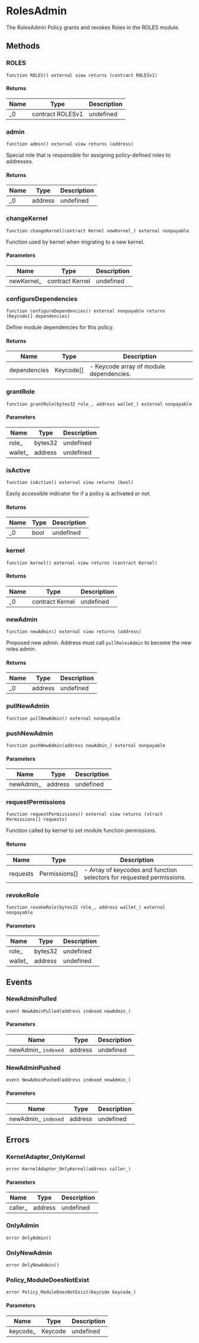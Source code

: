 # RolesAdmin





The RolesAdmin Policy grants and revokes Roles in the ROLES module.



## Methods

### ROLES

```solidity
function ROLES() external view returns (contract ROLESv1)
```






#### Returns

| Name | Type | Description |
|---|---|---|
| _0 | contract ROLESv1 | undefined |

### admin

```solidity
function admin() external view returns (address)
```

Special role that is responsible for assigning policy-defined roles to addresses.




#### Returns

| Name | Type | Description |
|---|---|---|
| _0 | address | undefined |

### changeKernel

```solidity
function changeKernel(contract Kernel newKernel_) external nonpayable
```

Function used by kernel when migrating to a new kernel.



#### Parameters

| Name | Type | Description |
|---|---|---|
| newKernel_ | contract Kernel | undefined |

### configureDependencies

```solidity
function configureDependencies() external nonpayable returns (Keycode[] dependencies)
```

Define module dependencies for this policy.




#### Returns

| Name | Type | Description |
|---|---|---|
| dependencies | Keycode[] | - Keycode array of module dependencies. |

### grantRole

```solidity
function grantRole(bytes32 role_, address wallet_) external nonpayable
```





#### Parameters

| Name | Type | Description |
|---|---|---|
| role_ | bytes32 | undefined |
| wallet_ | address | undefined |

### isActive

```solidity
function isActive() external view returns (bool)
```

Easily accessible indicator for if a policy is activated or not.




#### Returns

| Name | Type | Description |
|---|---|---|
| _0 | bool | undefined |

### kernel

```solidity
function kernel() external view returns (contract Kernel)
```






#### Returns

| Name | Type | Description |
|---|---|---|
| _0 | contract Kernel | undefined |

### newAdmin

```solidity
function newAdmin() external view returns (address)
```

Proposed new admin. Address must call `pullRolesAdmin` to become the new roles admin.




#### Returns

| Name | Type | Description |
|---|---|---|
| _0 | address | undefined |

### pullNewAdmin

```solidity
function pullNewAdmin() external nonpayable
```






### pushNewAdmin

```solidity
function pushNewAdmin(address newAdmin_) external nonpayable
```





#### Parameters

| Name | Type | Description |
|---|---|---|
| newAdmin_ | address | undefined |

### requestPermissions

```solidity
function requestPermissions() external view returns (struct Permissions[] requests)
```

Function called by kernel to set module function permissions.




#### Returns

| Name | Type | Description |
|---|---|---|
| requests | Permissions[] | - Array of keycodes and function selectors for requested permissions. |

### revokeRole

```solidity
function revokeRole(bytes32 role_, address wallet_) external nonpayable
```





#### Parameters

| Name | Type | Description |
|---|---|---|
| role_ | bytes32 | undefined |
| wallet_ | address | undefined |



## Events

### NewAdminPulled

```solidity
event NewAdminPulled(address indexed newAdmin_)
```





#### Parameters

| Name | Type | Description |
|---|---|---|
| newAdmin_ `indexed` | address | undefined |

### NewAdminPushed

```solidity
event NewAdminPushed(address indexed newAdmin_)
```





#### Parameters

| Name | Type | Description |
|---|---|---|
| newAdmin_ `indexed` | address | undefined |



## Errors

### KernelAdapter_OnlyKernel

```solidity
error KernelAdapter_OnlyKernel(address caller_)
```





#### Parameters

| Name | Type | Description |
|---|---|---|
| caller_ | address | undefined |

### OnlyAdmin

```solidity
error OnlyAdmin()
```






### OnlyNewAdmin

```solidity
error OnlyNewAdmin()
```






### Policy_ModuleDoesNotExist

```solidity
error Policy_ModuleDoesNotExist(Keycode keycode_)
```





#### Parameters

| Name | Type | Description |
|---|---|---|
| keycode_ | Keycode | undefined |


